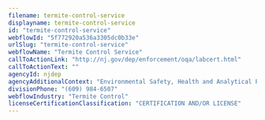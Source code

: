 ```yaml
---
filename: termite-control-service
displayname: termite-control-service
id: "termite-control-service"
webflowId: "5f772920a536a3305dc0b33e"
urlSlug: "termite-control-service"
webflowName: "Termite Control Service"
callToActionLink: "http://nj.gov/dep/enforcement/oqa/labcert.html"
callToActionText: ""
agencyId: njdep
agencyAdditionalContext: "Environmental Safety, Health and Analytical Programs, Bureau of Pesticide Operations"
divisionPhone: "(609) 984-6507"
webflowIndustry: "Termite Control"
licenseCertificationClassification: "CERTIFICATION AND/OR LICENSE"
---
```


